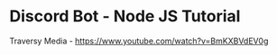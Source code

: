 # Discord Bot - Node JS Tutorial

Traversy Media - <a href="https://www.youtube.com/watch?v=BmKXBVdEV0g">https://www.youtube.com/watch?v=BmKXBVdEV0g</a>